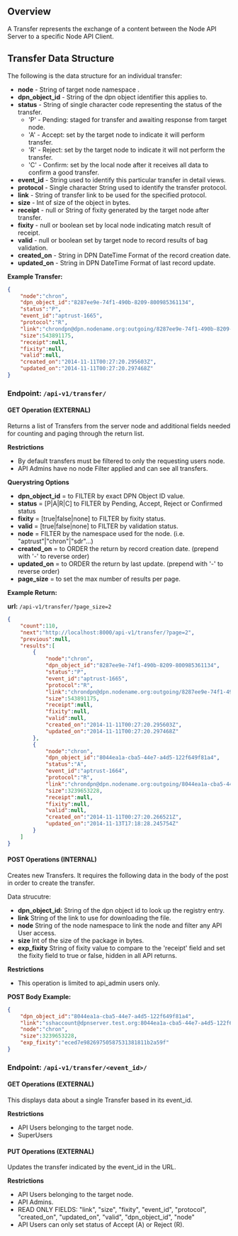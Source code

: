 ## Overview

A Transfer represents the exchange of a content between the Node API Server to a specific Node API Client.

## Transfer Data Structure

The following is the data structure for an individual transfer:
* **node** - String of target node namespace .
* **dpn_object_id** - String of the dpn object identifier this applies to.
* **status** - String of single character code representing the status of the transfer.
    * 'P' - Pending: staged for transfer and awaiting response from target node.
    * 'A' - Accept:  set by the target node to indicate it will perform transfer.
    * 'R' - Reject: set by the target node to indicate it will not perform the transfer.
    * 'C' - Confirm: set by the local node after it receives all data to confirm a good transfer.
* **event_id** - String used to identify this particular transfer in detail views.
* **protocol** - Single character String used to identify the transfer protocol.
* **link** - String of transfer link to be used for the specified protocol.
* **size** - Int of size of the object in bytes.
* **receipt** - null or String of fixity generated by the target node after transfer. 
* **fixity** - null or boolean set by local node indicating match result of receipt.
* **valid** - null or boolean set by target node to record results of bag validation.
* **created_on** - String in DPN DateTime Format of the record creation date.
* **updated_on** - String in DPN DateTime Format of last record update. 

**Example Transfer:**

```json
{
    "node":"chron",
    "dpn_object_id":"8287ee9e-74f1-490b-8209-800985361134",
    "status":"P",
    "event_id":"aptrust-1665",
    "protocol":"R",
    "link":"chrondpn@dpn.nodename.org:outgoing/8287ee9e-74f1-490b-8209-800985361134.tar",
    "size":543891175,
    "receipt":null,
    "fixity":null,
    "valid":null,
    "created_on":"2014-11-11T00:27:20.295603Z",
    "updated_on":"2014-11-11T00:27:20.297468Z"
}
```

### **Endpoint:** `/api-v1/transfer/`

#### GET Operation (EXTERNAL)

Returns a list of Transfers from the server node and additional fields needed for counting and paging through the return list.

**Restrictions**
* By default transfers must be filtered to only the requesting users node.
* API Admins have no node Filter applied and can see all transfers.

**Querystring Options**
* **dpn_object_id** = <exact id> to FILTER by exact DPN Object ID value.
* **status** = [P|A|R|C] to FILTER by Pending, Accept, Reject or Confirmed status
* **fixity** = [true|false|none] to FILTER by fixity status.
* **valid** = [true|false|none] to FILTER by validation status.
* **node** = <exact name> FILTER by the namespace used for the node. (i.e. "aptrust"|"chron"|"sdr"...)
* **created_on** = <dpn date format> to ORDER the return by record creation date. (prepend with '-' to reverse order)
* **updated_on** = <dpn date format> to ORDER the return by last update. (prepend with '-' to reverse order)
* **page_size** = <int> to set the max number of results per page.

**Example Return:**

**url:** `/api-v1/transfer/?page_size=2`

```json
{
    "count":110,
    "next":"http://localhost:8000/api-v1/transfer/?page=2",
    "previous":null,
    "results":[
        {
            "node":"chron",
            "dpn_object_id":"8287ee9e-74f1-490b-8209-800985361134",
            "status":"P",
            "event_id":"aptrust-1665",
            "protocol":"R",
            "link":"chrondpn@dpn.nodename.org:outgoing/8287ee9e-74f1-490b-8209-800985361134.tar",
            "size":543891175,
            "receipt":null,
            "fixity":null,
            "valid":null,
            "created_on":"2014-11-11T00:27:20.295603Z",
            "updated_on":"2014-11-11T00:27:20.297468Z"
        },
        {
            "node":"chron",
            "dpn_object_id":"8044ea1a-cba5-44e7-a4d5-122f649f81a4",
            "status":"A",
            "event_id":"aptrust-1664",
            "protocol":"R",
            "link":"chrondpn@dpn.nodename.org:outgoing/8044ea1a-cba5-44e7-a4d5-122f649f81a4.tar",
            "size":3239653228,
            "receipt":null,
            "fixity":null,
            "valid":null,
            "created_on":"2014-11-11T00:27:20.266521Z",
            "updated_on":"2014-11-13T17:18:28.245754Z"
        }
    ]
}
```

#### POST Operations (INTERNAL)

Creates new Transfers.  It requires the following data in the body of the post in order to create the transfer.

Data strucutre:
* **dpn_object_id:** String of the dpn object id to look up the registry entry.
* **link** String of the link to use for downloading the file.
* **node** String of the node namespace to link the node and filter any API User access.
* **size** Int of the size of the package in bytes.
* **exp_fixity** String of fixity value to compare to the 'receipt' field and set the fixity field to true or false, hidden in all API returns.

**Restrictions**
*  This operation is limited to api_admin users only.

**POST Body Example:**
```json
{
    "dpn_object_id":"8044ea1a-cba5-44e7-a4d5-122f649f81a4",
    "link":"sshaccount@dpnserver.test.org:8044ea1a-cba5-44e7-a4d5-122f649f81a4.tar",
    "node":"chron",
    "size":3239653228,
    "exp_fixity":"eced7e98269750587531381811b2a59f"
}
```

### **Endpoint:** `/api-v1/transfer/<event_id>/`

#### GET Operations (EXTERNAL)

This displays data about a single Transfer based in its event_id.

**Restrictions**
* API Users belonging to the target node.
* SuperUsers

#### PUT Operations (EXTERNAL)

Updates the transfer indicated by the event_id in the URL.

**Restrictions**
* API Users belonging to the target node.
* API Admins.
* READ ONLY FIELDS: "link", "size", "fixity", "event_id", "protocol", "created_on", "updated_on", "valid", "dpn_object_id", "node"
* API Users can only set status of Accept (A) or Reject (R).
